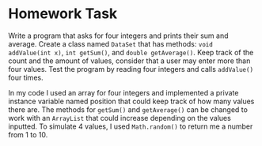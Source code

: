 # Homework Task

Write a program that asks for four integers and prints their sum and average. Create a class named `DataSet` that has methods: `void addValue(int x)`, `int getSum()`, and `double getAverage()`. Keep track of the count and the amount of values, consider that a user may enter more than four values. Test the program by reading four integers and calls `addValue()` four times.

In my code I used an array for four integers and implemented a private instance variable named position that could keep track of how many values there are. The methods for `getSum()` and `getAverage()` can be changed to work with an `ArrayList` that could increase depending on the values inputted. To simulate 4 values, I used `Math.random()` to return me a number from 1 to 10.
